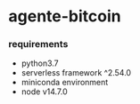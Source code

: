 # agente-bitcoin

### requirements

- python3.7
- serverless framework ^2.54.0
- miniconda environment
- node v14.7.0
